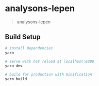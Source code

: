# analysons-lepen

> analysons-lepen

## Build Setup

``` bash
# install dependencies
yarn

# serve with hot reload at localhost:8080
yarn dev

# build for production with minification
yarn build
```
